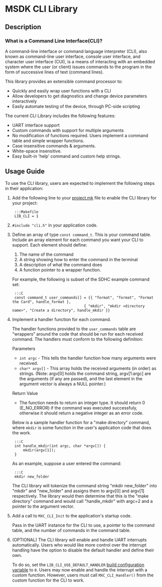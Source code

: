 # MSDK CLI Library

## Description

### What is a Command Line Interface(CLI)?

A command-line interface or command language interpreter (CLI), also known as command-line user interface, console user interface, and character user interface (CUI), is a means of interacting with an embedded system where the user (or client) issues commands to the program in the form of successive lines of text (command lines).

This library provides an extensible command processor to:

- Quickly and easily wrap user functions with a CLI
- Allow developers to get diagnostics and change device parameters interactively
- Easily automate testing of the device, through PC-side scripting

The current CLI Library includes the following features:

- UART interface support
- Custom commands with support for multiple arguments
- No modification of functions required.  Users implement a command table and simple wrapper functions.
- Case insensitive commands & arguments.
- White-space insensitive.
- Easy built-in 'help' command and custom help strings.

## Usage Guide

To use the CLI library, users are expected to implement the following steps in their application:

1. Add the following line to your [project.mk](../../user-guide/build-system.md#build-configuration-variables) file to enable the CLI library for your project:

        :::Makefile
        LIB_CLI = 1

2. `#include "cli.h"` in your application code.

3. Define an array of type `const command_t`.  This is your command table.  Include an array element for each command you want your CLI to support. Each element should define:

    1. The name of the command
    2. A string showing how to enter the command in the terminal
    3. A description of what the command does
    4. A function pointer to a wrapper function.

    For example, the following is subset of the SDHC example command set:

        :::C
        const command_t user_commands[] = {{ "format", "format", "Format the Card", handle_format },
                                        { "mkdir", "mkdir <directory name>", "Create a directory", handle_mkdir }}

4. Implement a handler function for each command.

    The handler functions provided to the `user_commands` table are "wrappers" around the code that should be run for each received command.  The handlers must conform to the following definition:

    Parameters

    - `int argc`   - This tells the handler function how many arguments were received.
    - `char* argv[]` - This array holds the received arguments (in order) as strings. (Note: argv[0] holds the command string, argv[1:argc] are the arguments (if any are passed), and the last element in the argument vector is always a NULL pointer.)

    Return Value

    - The function needs to return an integer type. It should return 0 (E_NO_ERROR) if the command was executed successfuly, otherwise it should return a negative integer as an error code.

    Below is a sample handler function for a "make directory" command, where `mkdir` is some function in the user's application code that does the work.

        :::C
        int handle_mkdir(int argc, char *argv[]) {
            mkdir(argv[1]);
        }

    As an example, suppose a user entered the command:

        :::C
        mkdir new_folder

    The CLI library will tokenize the command string "mkdir new_folder" into "mkdir" and "new_folder" and assigns them to argv[0] and argv[1] respectively. The library would then determine that this is the "make directory" command and would call "handle_mkdir" with argc=2 and a pointer to the argument vector.

5. Add a call to `MXC_CLI_Init` to the application's startup code.  

    Pass in the UART instance for the CLI to use, a pointer to the command table, and the number of commands in the command table.

6. (OPTIONAL) The CLI library will enable and handle UART interrupts automatically. Users who would like more control over the interrupt handling have the option to disable the default handler and define their own.

    To do so, set the `LIB_CLI_USE_DEFAULT_HANDLER` [build configuration variable](../../user-guide/build-system.md#build-configuration-variables) to `0`. Users may now enable and handle the interrupt with a custom function.  However, users must call `MXC_CLI_Handler()` from the custom function for the CLI to work.
